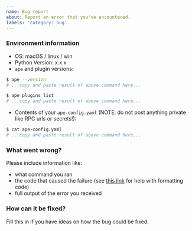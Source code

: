 ```yaml
---
name: Bug report
about: Report an error that you've encountered.
labels: 'category: bug'
---
```

### Environment information

* OS: macOS / linux / win
* Python Version: x.x.x
* `ape` and plugin versions:

```sh
$ ape --version
# ...copy and paste result of above command here...

$ ape plugins list
# ...copy and paste result of above command here...
```

* Contents of your `ape-config.yaml` (NOTE: do not post anything private like RPC urls or secrets!):

```sh
$ cat ape-config.yaml
# ...copy and paste result of above command here...
```

### What went wrong?

Please include information like:

* what command you ran
* the code that caused the failure (see [this link](https://help.github.com/articles/basic-writing-and-formatting-syntax/) for help with formatting code)
* full output of the error you received

### How can it be fixed?

Fill this in if you have ideas on how the bug could be fixed.
